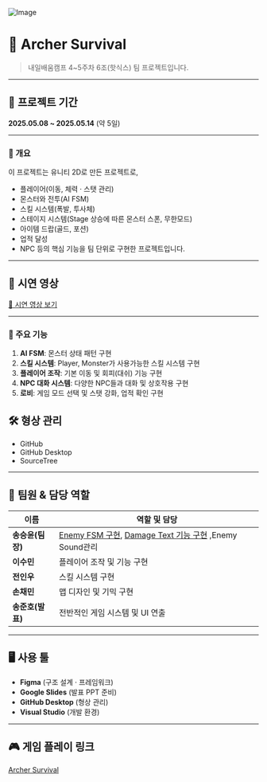 ![Image](https://github.com/user-attachments/assets/4ef78ad2-45fe-47d4-ac29-d397b8d19f35)

# 🎯 Archer Survival 
> 내일배움캠프 4~5주차 6조(핫식스) 팀 프로젝트입니다.

---

## 📆 프로젝트 기간  
**2025.05.08 ~ 2025.05.14** (약 5일)

---


### 📖 개요  
이 프로젝트는 유니티 2D로 만든 프로젝트로,  
- 플레이어(이동, 체력 · 스탯 관리)  
- 몬스터와 전투(AI FSM)
- 스킬 시스템(폭발, 투사체) 
- 스테이지 시스템(Stage 상승에 따른 몬스터 스폰, 무한모드)  
- 아이템 드랍(골드, 포션)  
- 업적 달성
- NPC
등의 핵심 기능을 팀 단위로 구현한 프로젝트입니다.


---

## 🎥 시연 영상
[🎥 시연 영상 보기](https://www.youtube.com/watch?v=PWr_BYpygns&t=2s)


---

### 🚀 주요 기능  
1. **AI FSM**: 몬스터 상태 패턴 구현 
2. **스킬 시스템**: Player, Monster가 사용가능한 스킬 시스템 구현  
3. **플레이어 조작**: 기본 이동 및 회피(대쉬) 기능 구현
4. **NPC 대화 시스템**: 다양한 NPC들과 대화 및 상호작용 구현
5. **로비**: 게임 모드 선택 및 스탯 강화, 업적 확인 구현


## 🛠️ 형상 관리  
- GitHub  
- GitHub Desktop  
- SourceTree  

---

## 👥 팀원 & 담당 역할  

| 이름            | 역할 및 담당                                                         |
| --------------- | --------------------------------------------------------------------|
| **송승윤(팀장)**   | [Enemy FSM 구현](./Assets/Script/Entity/AI/ReadMe/ReadMe_EnemyFSM.md), [Damage Text 기능 구현](#/Script/UI/DamageText/ReadMe_DamageText.md) ,Enemy Sound관리            |
| **이수민**         | 플레이어 조작 및 기능 구현                                         |
| **전인우**         | 스킬 시스템 구현                                                  |
| **손채민**         | 맵 디자인 및 기믹 구현                                            |
| **송준호(발표)**   | 전반적인 게임 시스템 및 UI 연출                                    |

---

## 🖥️ 사용 툴  
- **Figma** (구조 설계 · 프레임워크)  
- **Google Slides** (발표 PPT 준비)
- **GitHub Desktop** (형상 관리)  
- **Visual Studio** (개발 환경)

---

## 🎮 게임 플레이 링크

[Archer Survival](https://play.unity.com/en/games/14b48fe5-e079-45dd-a173-86e60d9d3d27/archer-survival)









